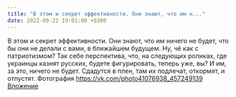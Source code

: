 ```yaml
---
title: "В этом и секрет эффективности. Они знают, что им н..."
date: 2022-09-22 19:01:00 +0300
---
```


В этом и секрет эффективности. Они знают, что им ничего не будет, что бы они не делали с вами, в ближайшем будущем. Ну, чё как с патриотизмом? Так себе перспектива, что, на следующих роликах, где украинцы казнят русских, будете фигурировать, теперь уже, вы? И им, за это, ничего не будет. Сдадутся в плен, там их подлечат, откормят, и отпустят.
Фотография
<a class="vk-attach" href="https://vk.com/photo41076938_457249139">https://vk.com/photo41076938_457249139</a>
<a class="vk-attach" href="https://vk.com/photo41076938_457249139">Вложение</a>
